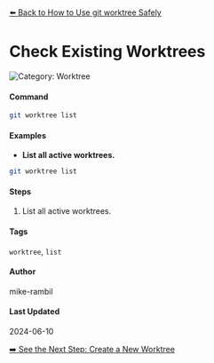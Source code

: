 [⬅️ Back to How to Use git worktree Safely](./how-to-use-git-worktree-safely.md)

# Check Existing Worktrees


![Category: Worktree](https://img.shields.io/badge/Category-Worktree-blue)

#### Command
```sh
git worktree list
```

#### Examples
- **List all active worktrees.**


```sh
git worktree list
```


#### Steps
1. List all active worktrees.


#### Tags
`worktree`, `list`

#### Author
mike-rambil

#### Last Updated
2024-06-10

[➡️ See the Next Step: Create a New Worktree](./create-a-new-worktree.md)
